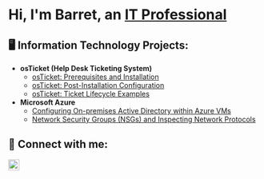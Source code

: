<h1>Hi, I'm Barret, an <a href="https://linkedin.com/in/barretrobbins">IT Professional</a></h1>

<h2>🖥 Information Technology Projects:</h2>

- <b>osTicket (Help Desk Ticketing System)</b>
  - [osTicket: Prerequisites and Installation](https://github.com/barretrobbins/osticket-prereqs)
  - [osTicket: Post-Installation Configuration](https://github.com/barretrobbins/post-install-config)
  - [osTicket: Ticket Lifecycle Examples](https://github.com/barretrobbins/ticket-lifecycle)
- <b>Microsoft Azure</b>
  - [Configuring On-premises Active Directory within Azure VMs](https://github.com/barretrobbins/configure-ad)
  - [Network Security Groups (NSGs) and Inspecting Network Protocols](https://github.com/barretrobbins/azure-network-protocols)

<h2>📱 Connect with me:</h2>

[<img align="left" alt="Barret | LinkedIn" width="22px" src="https://cdn.jsdelivr.net/npm/simple-icons@v3/icons/linkedin.svg" />][linkedin]

[linkedin]: https://linkedin.com/in/barretrobbins
